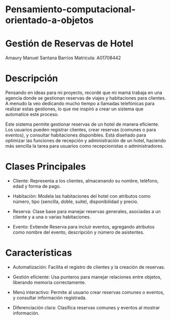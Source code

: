 
# Pensamiento-computacional-orientado-a-objetos


# Gestión de Reservas de Hotel
Amaury Manuel Santana Barrios
Matrícula: A01708442

# Descripción
Pensando en ideas para mi proyecto, recordé que mi mamá trabaja en una agencia donde se gestionan reservas de viajes y habitaciones para clientes. A menudo la veo dedicando mucho tiempo a llamadas telefónicas para realizar estas gestiones, lo que me inspiró a crear un sistema que automatice este proceso.

Este sistema permite gestionar reservas de un hotel de manera eficiente. Los usuarios pueden registrar clientes, crear reservas (comunes o para eventos), y consultar habitaciones disponibles. Está diseñado para optimizar las funciones de recepción y administración de un hotel, haciendo más sencilla la tarea para usuarios como recepcionistas o administradores.

# Clases Principales
- Cliente:
Representa a los clientes, almacenando su nombre, teléfono, edad y forma de pago.

- Habitación:
Modela las habitaciones del hotel con atributos como número, tipo (sencilla, doble, suite), disponibilidad y precio.

- Reserva:
Clase base para manejar reservas generales, asociadas a un cliente y a una o varias habitaciones.

- Evento:
Extiende Reserva para incluir eventos, agregando atributos como nombre del evento, descripción y número de asistentes.

# Características
- Automatización: Facilita el registro de clientes y la creación de reservas.

                                                                                                                                
- Gestión eficiente: Usa punteros para manejar relaciones entre objetos, liberando memoria correctamente.

                                                                                      
- Menú interactivo: Permite al usuario crear reservas comunes o eventos, y consultar información registrada.

                                                                              
- Diferenciación clara: Clasifica reservas comunes y eventos al mostrar información.

